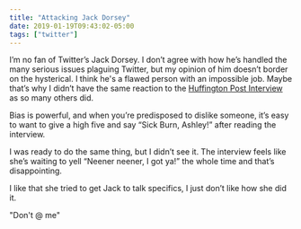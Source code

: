 ```yaml
---
title: "Attacking Jack Dorsey"
date: 2019-01-19T09:43:02-05:00
tags: ["twitter"]
---
```

I’m no fan of Twitter’s Jack Dorsey. I don’t agree with how he’s handled the many serious issues plaguing Twitter, but my opinion of him doesn’t border on the hysterical. I think he's a flawed person with an impossible job. Maybe that’s why I didn’t have the same reaction to the [Huffington Post Interview](https://www.huffingtonpost.com/entry/jack-dorsey-twitter-interview_us_5c3e2601e4b01c93e00e2a00) as so many others did.

Bias is powerful, and when you’re predisposed to dislike someone, it’s easy to want to give a high five and say “Sick Burn, Ashley!” after reading the interview.

I was ready to do the same thing, but I didn’t see it. The interview feels like she’s waiting to yell “Neener neener, I got ya!” the whole time and that’s disappointing.

I like that she tried to get Jack to talk specifics, I just don’t like how she did it.

"Don't @ me"
